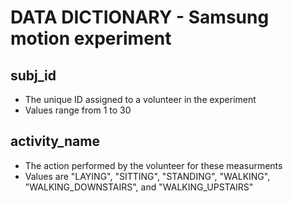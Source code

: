 # DATA DICTIONARY - Samsung motion experiment
## subj_id
* The unique ID assigned to a volunteer in the experiment
* Values range from 1 to 30
## activity_name
* The action performed by the volunteer for these measurments
* Values are "LAYING", "SITTING", "STANDING", "WALKING", "WALKING_DOWNSTAIRS", and "WALKING_UPSTAIRS"
